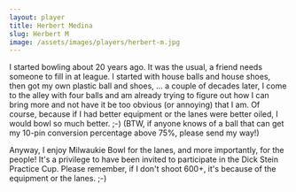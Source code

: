 ```yaml
---
layout: player
title: Herbert Medina
slug: Herbert M
image: /assets/images/players/herbert-m.jpg
---
```

I started bowling about 20 years ago. It was the usual, a friend needs someone to fill in at league. I started with house balls and house shoes, then got my own plastic ball and shoes, ... a couple of decades later, I come to the alley with four balls and am already trying to figure out how I can bring more and not have it be too obvious (or annoying) that I am. Of course, because if I had better equipment or the lanes were better oiled, I would bowl so much better. ;-) (BTW, if anyone knows of a ball that can get my 10-pin conversion percentage above 75%, please send my way!) 

Anyway, I enjoy Milwaukie Bowl for the lanes, and more importantly, for the people! It's a privilege to have been invited to participate in the Dick Stein Practice Cup. Please remember, if I don't shoot 600+, it's because of the equipment or the lanes. ;-)
